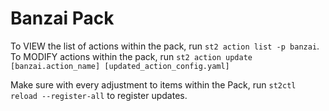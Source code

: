 # Banzai Pack

To VIEW the list of actions within the pack, run `st2 action list -p banzai`.
To MODIFY actions within the pack, run `st2 action update [banzai.action_name] [updated_action_config.yaml]`

Make sure with every adjustment to items within the Pack, run `st2ctl reload --register-all` to register updates.
